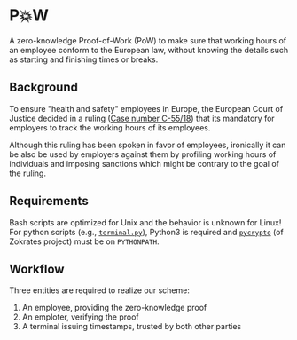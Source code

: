 # P💥W
A zero-knowledge Proof-of-Work (PoW) to make sure that working hours of an employee conform to the European law, without knowing the details such as starting and finishing times or breaks.

## Background
To ensure "health and safety" employees in Europe, the European Court of Justice decided in a ruling ([Case number C-55/18](http://curia.europa.eu/juris/liste.jsf?num=C-55/18&language=EN)) that its mandatory for employers to track the working hours of its employees.

Although this ruling has been spoken in favor of employees, ironically it can be also be used by employers against them by profiling working hours of individuals and imposing sanctions which might be contrary to the goal of the ruling.

## Requirements
Bash scripts are optimized for Unix and the behavior is unknown for Linux! For python scripts (e.g., [`terminal.py`](./blob/master/bin/terminal.py)), Python3 is required and [`pycrypto`](https://github.com/Zokrates/pycrypto) (of Zokrates project) must be on `PYTHONPATH`.

## Workflow
Three entities are required to realize our scheme:

  1. An employee, providing the zero-knowledge proof
  2. An emploter, verifying the proof
  3. A terminal issuing timestamps, trusted by both other parties

